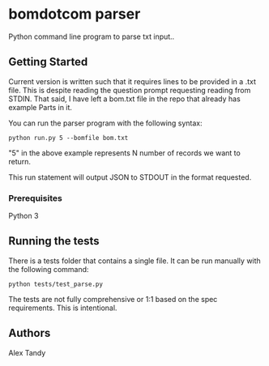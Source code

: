# bomdotcom parser

Python command line program to parse txt input..

## Getting Started

Current version is written such that it requires lines to be provided in a .txt file. This is despite reading the question prompt requesting reading from STDIN. That said, I have left a bom.txt file in the repo that already has example Parts in it. 

You can run the parser program with the following syntax:

```python run.py 5 --bomfile bom.txt```

"5" in the above example represents N number of records we want to return. 

This run statement will output JSON to STDOUT in the format requested. 

### Prerequisites

Python 3

## Running the tests

There is a tests folder that contains a single file. It can be run manually with the following command:

```
python tests/test_parse.py
```

The tests are not fully comprehensive or 1:1 based on the spec requirements. This is intentional. 

## Authors
Alex Tandy
